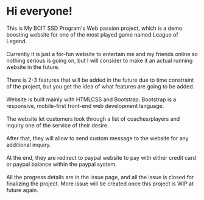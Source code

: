 # Hi everyone!
This is My BCIT SSD Program's Web passion project, which is a demo boosting website for one of the most played game named League of Legend. <br><br>
Currently it is just a for-fun website to entertain me and my friends online so nothing serious is going on, but I will consider to make it an actual running website in the future.<br><br>
There is 2-3 features that will be added in the future due to time constraint of the project, but you get the idea of what features are going to be added.<br><br>
Website is built mainly with HTMLCSS and Bootstrap. Bootstrap is a responsive, mobile-first front-end web development language.<br><br>
The website let customers look through a list of coaches/players and inquiry one of the service of their desire.<br><br>
After that, they will allow to send custom message to the website for any additional inquiry.<br><br>
At the end, they are redirect to paypal website to pay with either credit card or paypal balance within the paypal system.<br><br>
All the progress details are in the issue page, and all the issue is closed for finalizing the project. More issue will be created once this project is WIP  at future again.
